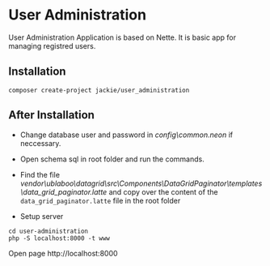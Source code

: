 # User Administration


User Administration Application is based on Nette. It is basic app for managing registred users.

## Installation

```
composer create-project jackie/user_administration
```

## After Installation

- Change database user and password in _config\common.neon_ if neccessary.

- Open schema sql in root folder and run the commands.

- Find the file _vendor\ublaboo\datagrid\src\Components\DataGridPaginator\templates\data_grid_paginator.latte_ 
and copy over the content of the `data_grid_paginator.latte` file in the root folder

- Setup server
```
cd user-administration
php -S localhost:8000 -t www 
```

Open page http://localhost:8000

